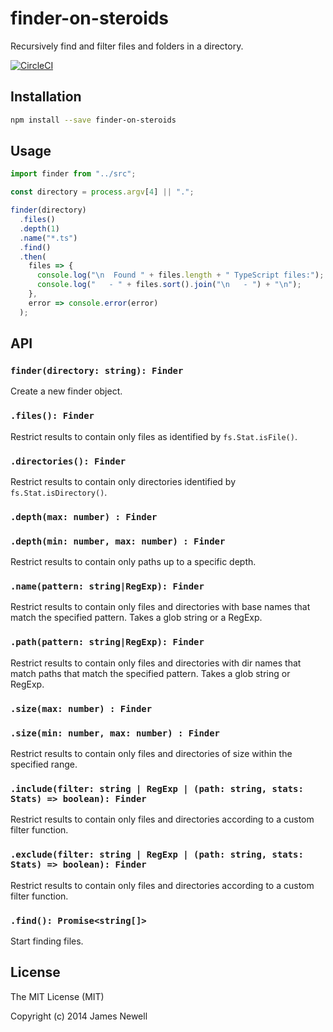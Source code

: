 # finder-on-steroids

Recursively find and filter files and folders in a directory.

[![CircleCI](https://circleci.com/gh/jameslnewell/readdir-on-steroids.svg?style=svg)](https://circleci.com/gh/jameslnewell/readdir-on-steroids)

## Installation

```bash
npm install --save finder-on-steroids
```

## Usage

```js
import finder from "../src";

const directory = process.argv[4] || ".";

finder(directory)
  .files()
  .depth(1)
  .name("*.ts")
  .find()
  .then(
    files => {
      console.log("\n  Found " + files.length + " TypeScript files:");
      console.log("   - " + files.sort().join("\n   - ") + "\n");
    },
    error => console.error(error)
  );
```

## API

### `finder(directory: string): Finder`

Create a new finder object.

### `.files(): Finder`

Restrict results to contain only files as identified by `fs.Stat.isFile()`.

### `.directories(): Finder`

Restrict results to contain only directories identified by `fs.Stat.isDirectory()`.

### `.depth(max: number) : Finder`

### `.depth(min: number, max: number) : Finder`

Restrict results to contain only paths up to a specific depth.

### `.name(pattern: string|RegExp): Finder`

Restrict results to contain only files and directories with base names that match the specified pattern. Takes a glob string or a RegExp.

### `.path(pattern: string|RegExp): Finder`

Restrict results to contain only files and directories with dir names that match paths that match the specified pattern. Takes a glob string or RegExp.

### `.size(max: number) : Finder`

### `.size(min: number, max: number) : Finder`

Restrict results to contain only files and directories of size within the specified range.

### `.include(filter: string | RegExp | (path: string, stats: Stats) => boolean): Finder`

Restrict results to contain only files and directories according to a custom filter function.

### `.exclude(filter: string | RegExp | (path: string, stats: Stats) => boolean): Finder`

Restrict results to contain only files and directories according to a custom filter function.

### `.find(): Promise<string[]>`

Start finding files.

## License

The MIT License (MIT)

Copyright (c) 2014 James Newell
